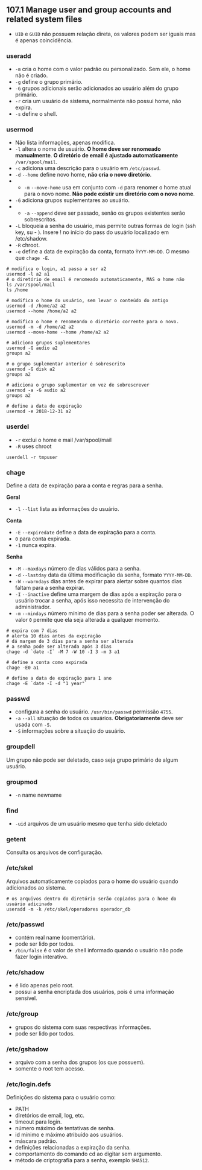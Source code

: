 ## 107.1 Manage user and group accounts and related system files

* `UID` e `GUID` não possuem relação direta, os valores podem ser iguais mas é apenas coincidência.

### useradd

* `-m` cria o home com o valor padrão ou personalizado. Sem ele, o home não é criado.
* `-g` define o grupo primário.
* `-G` grupos adicionais serão adicionados ao usuário além do grupo primário.
* `-r` cria um usuário de sistema, normalmente não possui home, não expira.
* `-s` define o shell.

### usermod

* Não lista informações, apenas modifica.
* `-l` altera o nome de usuário. **O home deve ser renomeado manualmente**. **O diretório de email é ajustado automaticamente** `/var/spool/mail`.
* `-c` adiciona uma descrição para o usuário em `/etc/passwd`.
* `-d` `--home` define novo home, **não cria o novo diretório**.
* * `-m` `--move-home` usa em conjunto com `-d` para renomer o home atual para o novo nome. **Não pode existir um diretório com o novo nome**.
* `-G` adiciona grupos suplementares ao usuário.
* * `-a` `--append` deve ser passado, senão os grupos existentes serão sobrescritos.
* `-L` bloqueia a senha do usuário, mas permite outras formas de login (ssh key, su - <user>). Insere ! no início do pass do usuário localizado em /etc/shadow.
* `-R` chroot.
* `-e` define a data de expiração da conta, formato `ỲYYY-MM-DD`. O mesmo que `chage -E`.

```shell
# modifica o login, a1 passa a ser a2
usermod -l a2 a1
# o diretório de email é renomeado automaticamente, MAS o home não
ls /var/spool/mail
ls /home

# modifica o home do usuário, sem levar o conteúdo do antigo
usermod -d /home/a2 a2
usermod --home /home/a2 a2

# modifica o home e renomeando o diretório corrente para o novo.
usermod -m -d /home/a2 a2
usermod --move-home --home /home/a2 a2

# adiciona grupos suplementares
usermod -G audio a2
groups a2

# o grupo suplementar anterior é sobrescrito
usermod -G disk a2
groups a2

# adiciona o grupo suplementar em vez de sobrescrever
usermod -a -G audio a2
groups a2

# define a data de expiração
usermod -e 2018-12-31 a2
```

### userdel

* `-r` exclui o home e mail /var/spool/mail
* `-R` uses chroot

```shell
userdell -r tmpuser
```

### chage

Define a data de expiração para a conta e regras para a senha.

**Geral**
* `-l` `--list` lista as informações do usuário.

**Conta**
* `-E` `--expiredate` define a data de expiração para a conta.
* `0` para conta expirada.
* `-1` nunca expira.

**Senha**
* `-M` `--maxdays` número de dias válidos para a senha.
* `-d` `--lastday` data da última modificação da senha, formato `YYYY-MM-DD`.
* `-W` `--warndays` dias antes de expirar para alertar sobre quantos dias faltam para a senha expirar.
* `-I` `--inactive` define uma margem de dias após a expiração para o usuário trocar a senha, após isso necessita de intervenção do administrador.
* `-m` `--mindays` número mínimo de dias para a senha poder ser alterada. O valor `0` permite que ela seja alterada a qualquer momento.

```shell
# expira com 7 dias
# alerta 10 dias antes da expiração
# dá margem de 3 dias para a senha ser alterada
# a senha pode ser alterada após 3 dias
chage -d `date -I` -M 7 -W 10 -I 3 -m 3 a1

# define a conta como expirada
chage -E0 a1

# define a data de expiração para 1 ano
chage -E `date -I -d "1 year"`
```

### passwd

* configura a senha do usuário. `/usr/bin/passwd` permissão `4755`.
* `-a` `--all` situação de todos os usuários. **Obrigatoriamente** deve ser usada com `-S`.
* `-S` informações sobre a situação do usuário.

### groupdell

Um grupo não pode ser deletado, caso seja grupo primário de algum usuário.

### groupmod

* `-n` name newname

### find

* `-uid` arquivos de um usuário mesmo que tenha sido deletado

### getent

Consulta os arquivos de configuração.

### /etc/skel

Arquivos automaticamente copiados para o home do usuário quando adicionados ao sistema.

```shell
# os arquivos dentro do diretório serão copiados para o home do usuário adicinado
useradd -m -k /etc/skel/operadores operador_db
```

### /etc/passwd

* contém real name (comentário).
* pode ser lido por todos.
* `/bin/false` é o valor de shell informado quando o usuário não pode fazer login interativo.

### /etc/shadow

* é lido apenas pelo root.
* possui a senha encriptada dos usuários, pois é uma informação sensível.

### /etc/group

* grupos do sistema com suas respectivas informações.
* pode ser lido por todos.

### /etc/gshadow

* arquivo com a senha dos grupos (os que possuem).
* somente o root tem acesso.

### /etc/login.defs

Definições do sistema para o usuário como:

* PATH
* diretórios de email, log, etc.
* timeout para login.
* número máximo de tentativas de senha.
* id mínimo e máximo atribuído aos usuários.
* máscara padrão.
* definições relacionadas a expiração da senha.
* comportamento do comando cd ao digitar sem argumento.
* método de criptografia  para a senha, exemplo `SHA512`.
